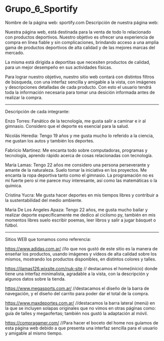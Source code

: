 # Grupo_6_Sportify
Nombre de la página web: sportify.com
Descripción de nuestra página web:

Nuestra página web, está destinada para la venta de todo lo relacionado con productos deportivos. Nuestro objetivo es ofrecer una experiencia de compra en línea fiable y sin complicaciones, brindando acceso a una amplia gama de productos deportivos de alta calidad y de las mejores marcas del mercado.

La misma está dirigida a deportitas que necesiten productos de calidad, para un mejor desempeño en sus actividades físicas.

Para lograr nuestro objetivo, nuestro sitio web contará con distintos filtros de búsqueda, con una interfaz sencilla y amigable a la vista, con imágenes y descripciones detalladas de cada producto. Con esto el usuario tendrá toda la información necesaria para tomar una desición informada antes de realizar la compra.

----------------------------------------------------------------------------------------

Descripción de cada integrante: 

Enzo Torres: Fanático de la tecnología, me gusta salir a caminar e ir al gimnasio. Considero que el deporte es esencial para la salud.

Nicolás Heredia: Tengo 19 años y me gusta mucho lo referido a la ciencia, me gustan los autos y también los deportes. 

Fabricio Martinez: Me encanta todo sobre computadoras, programas y tecnología, aprendo rápido acerca de cosas relacionadas con tecnología.

María Lamas: Tengo 22 años me considero una persona perseverante y amante de la naturaleza. Suelo tomar la iniciativa en los proyectos. Me encanta la ropa deportiva tanto como el gimnasio. La programación no es mi fuerte pero sí me parece muy interesante, así como las matemáticas o la química.

Cristina Yucra: Me gusta hacer deportes en mis tiempos libres y contribuir a la sustentabilidad del medio ambiente.

María De Los Angeles Apaza: Tengo 22 años, me gusta mucho bailar y realizar deporte específicamente me dedico al ciclismo py, también en mis momentos libres suelo escribir poemas, leer libros y salir a jugar básquet o fútbol.

------------------------------------------------------------------------------------

Sitios WEB que tomamos como referencia: 

https://www.adidas.com.ar/ //lo que nos gustó de este sitio es la manera de enseñar los productos, usando imágenes y vídeos de alta calidad sobre los mismos, mostrando los productos disponibles, en distintos colores y talles.

https://jlamas126.wixsite.com/nuk-site // destacamos el home(inicio) donde tiene una interfaz minimalista, agradable a la vista, con la descripción y algunos datos sobre la tienda.

https://www.megasports.com.ar/ //destacamos el diseño de la barra de navegación, y el diseño del carrito para poder dar el total de la compra.

https://www.maxdeportes.com.ar/ //destacamos la barra lateral (menú) en la que se incluyen solapas originales que no vimos en otras páginas como: guía de talles
y megaofertas; también nos gustó la adaptación al móvil.

https://compragamer.com/ //Para hacer el boceto del home nos guíamos de esta página web debido a que presenta una interfaz sencilla para el usuario y amigable al mismo tiempo.




